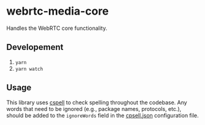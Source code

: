 # webrtc-media-core

Handles the WebRTC core functionality.

## Developement

1. `yarn`
1. `yarn watch`

## Usage

This library uses [cspell](https://github.com/streetsidesoftware/cspell) to check spelling throughout the codebase. Any words that need to be ignored (e.g., package names, protocols, etc.), should be added to the `ignoreWords` field in the [cpsell.json](./cspell.json) configuration file.
